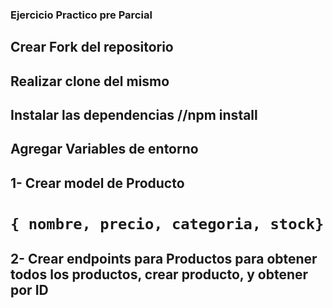 ### Ejercicio Practico pre Parcial

## Crear Fork del repositorio
## Realizar clone del mismo
## Instalar las dependencias //npm install
## Agregar Variables de entorno

## 1- Crear model de Producto
# `{ nombre, precio, categoria, stock}`

## 2- Crear endpoints para Productos para obtener todos los productos, crear producto, y obtener por ID